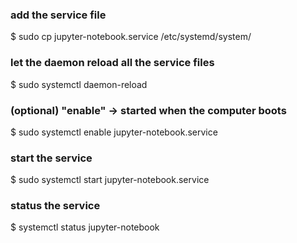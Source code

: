 ### add the service file
$ sudo cp jupyter-notebook.service /etc/systemd/system/

### let the daemon reload all the service files
$ sudo systemctl daemon-reload

### (optional) "enable" -> started when the computer boots
$ sudo systemctl enable jupyter-notebook.service

### start the service
$ sudo systemctl start jupyter-notebook.service

### status the service
$ systemctl status jupyter-notebook


